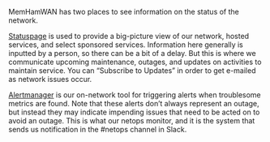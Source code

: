MemHamWAN has two places to see information on the status of the network.

[Statuspage](https://memhamwan.statuspage.io/) is used to provide a big-picture view of our network, hosted services, and select sponsored services. Information here generally is inputted by a person, so there can be a bit of a delay. But this is where we communicate upcoming maintenance, outages, and updates on activities to maintain service. You can “Subscribe to Updates” in order to get e-mailed as network issues occur.

[Alertmanager](https://alertmanager.memhamwan.net) is our on-network tool for triggering alerts when troublesome metrics are found. Note that these alerts don’t always represent an outage, but instead they may indicate impending issues that need to be acted on to avoid an outage. This is what our netops monitor, and it is the system that sends us notification in the #netops channel in Slack.